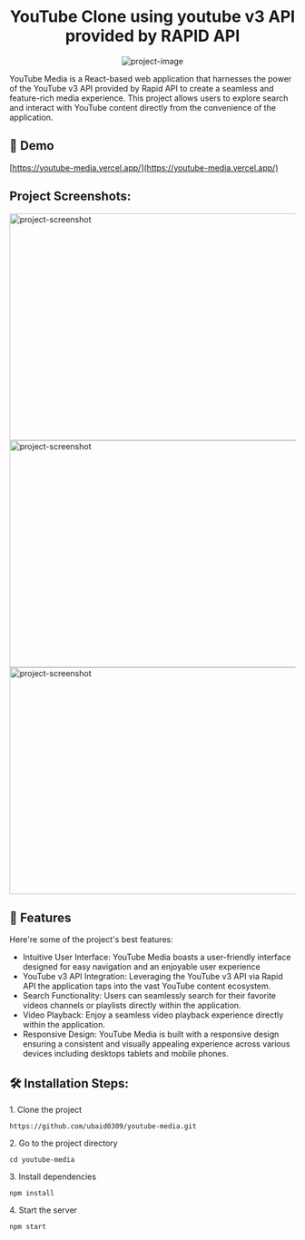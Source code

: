 <h1 align="center" id="title">YouTube Clone using youtube v3 API provided by RAPID API</h1>

<p align="center"><img src="https://ik.imagekit.io/lsfjjc0wv/image.png?updatedAt=1700651967363" alt="project-image"></p>

<p id="description">YouTube Media is a React-based web application that harnesses the power of the YouTube v3 API provided by Rapid API to create a seamless and feature-rich media experience. This project allows users to explore search and interact with YouTube content directly from the convenience of the application.</p>


<h2>🚀 Demo</h2>

[https://youtube-media.vercel.app/](https://youtube-media.vercel.app/)

<h2>Project Screenshots:</h2>

<img src="https://ik.imagekit.io/lsfjjc0wv/youtube-media-images/image_akWcbrgw0.png" alt="project-screenshot" width="600" height="400/">

<img src="https://ik.imagekit.io/lsfjjc0wv/youtube-media-images/image3.png" alt="project-screenshot" width="600" height="400/">

<img src="https://ik.imagekit.io/lsfjjc0wv/image2.png" alt="project-screenshot" width="600" height="400/">

  
  
<h2>🧐 Features</h2>

Here're some of the project's best features:

*   Intuitive User Interface: YouTube Media boasts a user-friendly interface designed for easy navigation and an enjoyable user experience
*   YouTube v3 API Integration: Leveraging the YouTube v3 API via Rapid API the application taps into the vast YouTube content ecosystem.
*   Search Functionality: Users can seamlessly search for their favorite videos channels or playlists directly within the application.
*   Video Playback: Enjoy a seamless video playback experience directly within the application.
*   Responsive Design: YouTube Media is built with a responsive design ensuring a consistent and visually appealing experience across various devices including desktops tablets and mobile phones.

<h2>🛠️ Installation Steps:</h2>

<p>1. Clone the project</p>

```
https://github.com/ubaid0309/youtube-media.git
```

<p>2. Go to the project directory</p>

```
cd youtube-media
```

<p>3. Install dependencies</p>

```
npm install
```

<p>4. Start the server</p>

```
npm start
```
